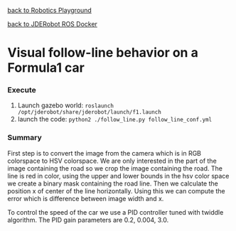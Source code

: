 [back to Robotics Playground](https://github.com/sandeepgogadi/Robotics-Playground)

[back to JDERobot ROS Docker](https://github.com/sandeepgogadi/JDERobot-Docker-ROS)

# Visual follow-line behavior on a Formula1 car

### Execute
1. Launch gazebo world:
`roslaunch /opt/jderobot/share/jderobot/launch/f1.launch`
2. launch the code:
`python2 ./follow_line.py follow_line_conf.yml`

### Summary

First step is to convert the image from the camera which is in RGB colorspace to HSV colorspace. We are only interested in the part of the image containing the road so we crop the image containing the road. The line is red in color, using the upper and lower bounds in the hsv color space we create a binary mask containing the road line. Then we calculate the position x of center of the line horizontally. Using this we can compute the error which is difference between image width and x.

To control the speed of the car we use a PID controller tuned with twiddle algorithm. The PID gain parameters are 0.2, 0.004, 3.0.   
